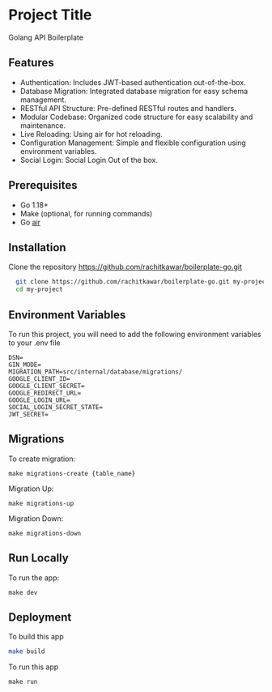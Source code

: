 
# Project Title

Golang API Boilerplate


## Features

- Authentication: Includes JWT-based authentication out-of-the-box.
- Database Migration: Integrated database migration for easy schema management.
- RESTful API Structure: Pre-defined RESTful routes and handlers.
- Modular Codebase: Organized code structure for easy scalability and maintenance.
- Live Reloading: Using air for hot reloading.
- Configuration Management: Simple and flexible configuration using environment variables.
- Social Login: Social Login Out of the box.


## Prerequisites

- Go 1.18+
- Make (optional, for running commands)
- Go [air](https://github.com/air-verse/air) 

## Installation

Clone the repository https://github.com/rachitkawar/boilerplate-go.git

```bash
  git clone https://github.com/rachitkawar/boilerplate-go.git my-project
  cd my-project
```


    
## Environment Variables

To run this project, you will need to add the following environment variables to your .env file

```
DSN=
GIN_MODE=
MIGRATION_PATH=src/internal/database/migrations/
GOOGLE_CLIENT_ID=
GOOGLE_CLIENT_SECRET=
GOOGLE_REDIRECT_URL=
GOOGLE_LOGIN_URL=
SOCIAL_LOGIN_SECRET_STATE=
JWT_SECRET=
```


## Migrations


To create migration:
```
make migrations-create {table_name}

```

Migration Up:
```
make migrations-up
```


Migration Down:
```
make migrations-down
```


## Run Locally

To run the app:
```
make dev
```




## Deployment

To build this app

```bash
make build
```

To run this app
```
make run
```

